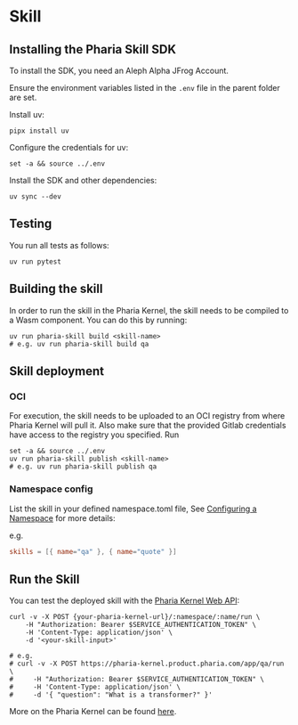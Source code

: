 # Skill



## Installing the Pharia Skill SDK

To install the SDK, you need an Aleph Alpha JFrog Account.

Ensure the environment variables listed in the `.env` file in the parent folder are set.

Install uv:

```shell
pipx install uv
```

Configure the credentials for uv:

```shell
set -a && source ../.env
```

Install the SDK and other dependencies:

```shell
uv sync --dev
```

## Testing

You run all tests as follows:

```shell
uv run pytest
```

## Building the skill

In order to run the skill in the Pharia Kernel, the skill needs to be compiled to a Wasm component. You can do this by running:

```shell
uv run pharia-skill build <skill-name>
# e.g. uv run pharia-skill build qa
```

## Skill deployment

### OCI

For execution, the skill needs to be uploaded to an OCI registry from where Pharia Kernel will pull it. Also make sure that the provided Gitlab credentials have access to the registry you specified. Run

```shell
set -a && source ../.env
uv run pharia-skill publish <skill-name>
# e.g. uv run pharia-skill publish qa
```

### Namespace config

List the skill in your defined namespace.toml file, See [Configuring a Namespace](https://docs.aleph-alpha.com/products/pharia-ai/how-to/how-to-configure-kernel-namespaces/) for more details:

e.g.
```toml
skills = [{ name="qa" }, { name="quote" }]
```

## Run the Skill

You can test the deployed skill with the [Pharia Kernel Web API](https://docs.aleph-alpha.com/api/pharia-kernel/run-skill/):

```shell
curl -v -X POST {your-pharia-kernel-url}/:namespace/:name/run \
    -H "Authorization: Bearer $SERVICE_AUTHENTICATION_TOKEN" \
    -H 'Content-Type: application/json' \
    -d '<your-skill-input>'

# e.g.
# curl -v -X POST https://pharia-kernel.product.pharia.com/app/qa/run \
#     -H "Authorization: Bearer $SERVICE_AUTHENTICATION_TOKEN" \
#     -H 'Content-Type: application/json' \
#     -d '{ "question": "What is a transformer?" }'
```

More on the Pharia Kernel can be found [here](https://docs.aleph-alpha.com/products/pharia-studio/how-to/getting-started-with-kernel-skills/).
